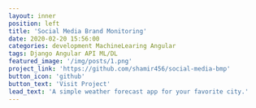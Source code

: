 ```yaml
---
layout: inner
position: left
title: 'Social Media Brand Monitoring'
date: 2020-02-20 15:56:00
categories: development MachineLearing Angular
tags: Django Angular API ML/DL
featured_image: '/img/posts/1.png'
project_link: 'https://github.com/shamir456/social-media-bmp'
button_icon: 'github'
button_text: 'Visit Project'
lead_text: 'A simple weather forecast app for your favorite city.'
---
```

